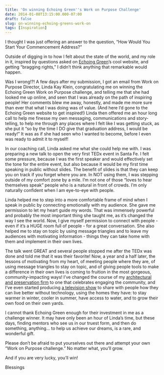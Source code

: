 ```yaml
---
title: 'On winning Echoing Green''s Work on Purpose Challenge'
date: 2014-01-08T13:15:00.000-07:00
draft: false
slug: on-winning-echoing-greens-work-on
tags: [Inspiration]
---
```


  
  

I thought I was just offering an answer to the question, “How Would You Start Your Commencement Address?”

  

Outside of digging in to how I felt about the state of the world, and my role in it, inspired by questions asked on [Echoing Green](http://www.echoinggreen.org/)’s cool website, and getting “bragging rights,” I didn’t think anything that remarkable would happen.

  

Was I wrong!?! A few days after my submission, I got an email from Work on Purpose Director, Linda Kay Klein, congratulating me on winning the Echoing Green Work on Purpose challenge, and telling me that she had looked me up online, and seen that I was already on the path of inspiring people! Her comments blew me away, honestly, and made me more sure than ever that what I was doing was of value. (And here I’d gone to the Echoing Green website to get inspired!) Linda then offered me an hour long call to help me finesse my own messaging, communications and story-telling, to help me through any places where I felt like I was getting stuck, as she put it “so by the time I DO give that graduation address, I would be ready!” It was as if she had seen who I wanted to become, before I even was ready to admit it to myself! 

  

In our coaching call, Linda asked me what she could help me with. I was preparing a new talk to open the very first TEDx event in Santa Fe. I felt some pressure, because I was the first speaker and would effectively set the tone for the entire event, but also because it would be my first time speaking in public without slides. The benefit of slides is that they can keep you on track if you forget where you are. In NOT using them, I was stepping outside of my comfort zone by a mile. I’m not one of those “loves to hear themselves speak” people who is a natural in front of crowds. I’m only naturally confident when I am eye-to-eye with people. 

  

Linda helped me to step into a more comfortable frame of mind when I speak in public by connecting emotionally with my audience. She gave me permission to let my heart guide my words. That was immensely powerful and probably the most important thing she taught me, as it’s changed the way I see the world. Now, I give myself permission to connect with people - even if it’s a HUGE room full of people - for a great conversation. She also helped me to stay on topic by using message triangles and to leave my audiences with motivating information - things they can take home with them and implement in their own lives. 

  

The talk went GREAT and several people stopped me after the TEDx was done and told me that it was their favorite! Now, a year and a half later, the lessons of motivating from my heart, of meeting people where they are, of using message triangles to stay on topic, and of giving people tools to make a difference in their own lives is coming to fruition in the most gorgeous, community-impacting ways! I’ve changed the course of my [architectural and preservation firm](http://archinia.com/) to one that celebrates engaging the community, and I’ve even started producing [a television show](http://builtforlifetv.blogspot.com/) to share with people how they can live better without technology, using the homes they have: to stay warmer in winter, cooler in summer, have access to water, and to grow their own food on their own yards. 

  

I cannot thank Echoing Green enough for their investment in me as a challenge winner. It may have only been an hour of Linda’s time, but these days, finding mentors who see us in our truest form, and then do something, anything… to help us achieve our dreams, is a rare, and wonderful gift. 

  

Please don’t be afraid to put yourselves out there and attempt your own “Work on Purpose challenge.” No matter what, you’ll grow. 

And if you are very lucky, you’ll win!

  

Blessings